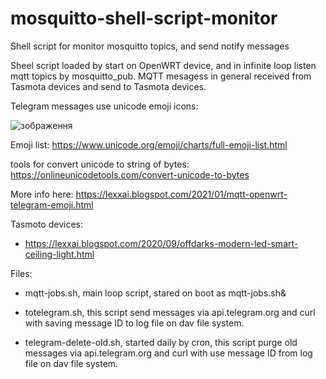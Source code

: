 # mosquitto-shell-script-monitor
Shell script for monitor mosquitto topics, and send notify messages

Sheel script loaded by start on OpenWRT device, and in infinite loop listen mqtt topics by mosquitto_pub. 
MQTT mesagess in general received from Tasmota devices and send to Tasmota devices.

Telegram messages use unicode emoji icons:

![зображення](https://user-images.githubusercontent.com/3278842/127754810-28c87610-4d7a-446d-aad5-f4920a3a6329.png)

Emoji list: https://www.unicode.org/emoji/charts/full-emoji-list.html 

tools for convert unicode to string of bytes: https://onlineunicodetools.com/convert-unicode-to-bytes


More info here:
https://lexxai.blogspot.com/2021/01/mqtt-openwrt-telegram-emoji.html


Tasmoto devices:
- https://lexxai.blogspot.com/2020/09/offdarks-modern-led-smart-ceiling-light.html


Files: 
- mqtt-jobs.sh, main loop script, stared on boot as mqtt-jobs.sh&
- totelegram.sh,
  this script send messages via api.telegram.org and curl with saving message ID to log file on dav file system.

- telegram-delete-old.sh, started daily by cron,
  this script purge old messages via api.telegram.org and curl with use message ID from log file on dav file system.
